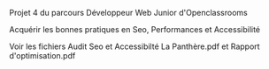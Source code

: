 Projet 4 du parcours Développeur Web Junior d'Openclassrooms


Acquérir les bonnes pratiques en Seo, Performances et Accessibilité


Voir les fichiers Audit Seo et Accessibilté La Panthère.pdf et Rapport d'optimisation.pdf
